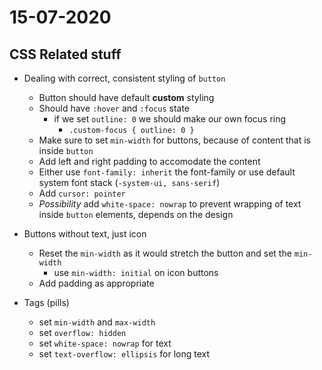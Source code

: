 # 15-07-2020

## CSS Related stuff

- Dealing with correct, consistent styling of `button`
    - Button should have default **custom** styling
    - Should have `:hover` and `:focus` state
        - if we set `outline: 0` we should make our own focus ring
            - `.custom-focus { outline: 0 }`
    - Make sure to set `min-width` for buttons, because of content that is inside `button`
    - Add left and right padding to accomodate the content
    - Either use `font-family: inherit` the font-family or use default system font stack (`-system-ui, sans-serif`)
    - Add `cursor: pointer`
    - _Possibility_ add `white-space: nowrap` to prevent wrapping of text inside `button` elements, depends on the design

- Buttons without text, just icon
    - Reset the `min-width` as it would stretch the button and set the `min-width`
        - use `min-width: initial` on icon buttons
    - Add padding as appropriate

- Tags (pills)
    - set `min-width` and `max-width`
    - set `overflow: hidden`
    - set `white-space: nowrap` for text
    - set `text-overflow: ellipsis` for long text